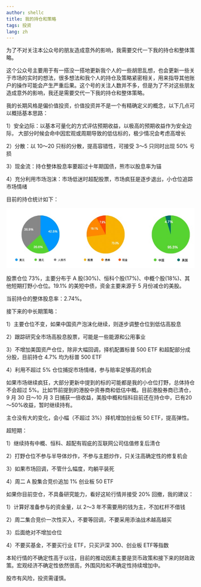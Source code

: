 ```yaml
---
author: shellc
title: 我的持仓和策略
tags: 投资
lang: zh
---
```


为了不对关注本公众号的朋友造成意外的影响，我需要交代一下我的持仓和整体策略。

<!--more-->

这个公众号主要用于有一搭没一搭地更新我个人的一些胡思乱想，也会更新一些关于市场的实时的想法，很多想法和我个人的持仓及策略紧密相关，用来指导其他账户的操作可能会产生严重后果。这个号的关注人数并不多，但是为了不对这些朋友造成意外的影响，我还是需要交代一下我的持仓和整体策略。

我的长期风格是偏价值投资，价值投资并不是一个有精确定义的概念，以下几点可以概括基本思路：

1）安全边际：以基本可量化的方式评估预期收益，以极高的预期收益作为安全边际， 大部分时候会命中因宏观或周期导致的低估标的，极少情况会考虑高增长

2）分散：以 10～20 只标的分散，提高容错性，可接受 3～5 只同时出现 50% 亏损

3）现金流：持仓整体股息率要超过十年期国债，熊市以股息率为锚

4）充分利用市场泡沫：市场低迷时超配股票，市场疯狂是逐步退出，小仓位追踪市场情绪

目前的持仓统计如下：

![持仓](/assets/images/posts/202410/01.png)

股票仓位 73%，主要分布于 A 股(30%)、恒科个股(17%)、中概个股(18%)、其他短期打野小仓位。19.1% 的美短中债，资金主要来源于 5 月份减仓的美股。

当前持仓的整体股息率：2.74%。

接下来的中长期策略：

1）主要仓位不变，如果中国资产泡沫化继续，则逐步调整仓位到低估高股息

2）跟踪研究全市场高股息股票，可能是一些能源和公用事业

3）不增加美国资产仓位，除非大幅回调，择机配置标普 500 ETF 和超配部分成分股，目前持仓 4.7% 均为标普 500 ETF

4）利用不超过 5% 仓位捕捉市场情绪，参与赔率足够高的机会

如果市场继续疯狂，大部分更新中提到的标的可能都是我的小仓位打野，总体持仓不会超过 5%。比如节前提到的港股中资券商和低估中概。目前港股券商已清仓，9 月 30 日～10 月 3 日捕获一倍收益，美股中概和恒科目前还在持仓中，已有20～50%收益，暂时继续持有。

主仓没有大的变化，会小幅（不超过 3%）择机增加创业板 50 ETF，提高弹性。

超短期：

1）继续持有中概、恒科、超配有瑕疵的互联网公司估值修复后清仓

2）打野仓位不参与半导体炒作，不参与主题炒作，只关注高确定性的修复机会

3）如果市场回调，不管什么幅度，均躺平装死

4）周二 A 股集合竞价追加 1% 创业板 50 ETF

如果你目前空仓，不具备研究能力，看好这轮行情并接受 20% 回撤，我的建议：

1）计算好准备参与的资金量，以 2～3 年不需要用的钱为主，不加杠杆不借钱

2）周二集合竞价一次性买入，不要等回调，不要采用添油战术越高越买

3）后面绝对不增加仓位

4）不要买基金，不要买行业 ETF，只买沪深 300、创业板 ETF等指数

本轮行情的不确定性高于以往，目前的推动因素主要是货币政策和接下来的财政政策。宏观经济不确定性依然很高，外围风险和不确定性持续增加中。

股市有风险，投资需谨慎。